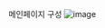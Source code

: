 메인페이지 구성 
![image](https://user-images.githubusercontent.com/102134953/165702096-382d6edb-51ea-4b81-8a46-ce2dd3108a47.png)
